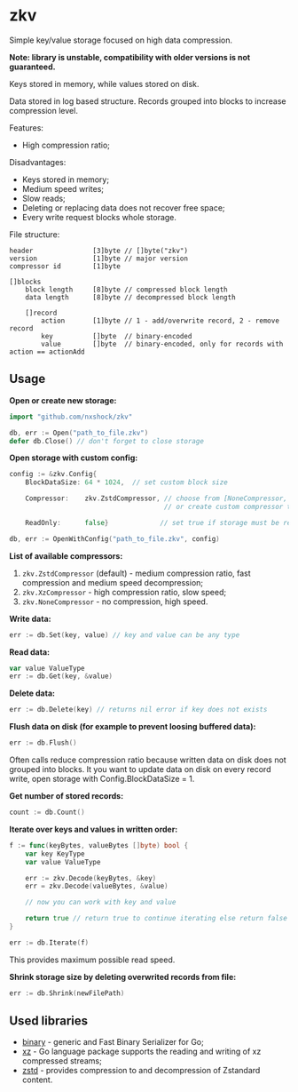# zkv

Simple key/value storage focused on high data compression.

**Note: library is unstable, compatibility with older versions is not guaranteed.**

Keys stored in memory, while values stored on disk.

Data stored in log based structure. Records grouped into blocks to increase compression level.

Features:
* High compression ratio;

Disadvantages:
* Keys stored in memory;
* Medium speed writes;
* Slow reads;
* Deleting or replacing data does not recover free space;
* Every write request blocks whole storage.

File structure:
```
header               [3]byte // []byte("zkv")
version              [1]byte // major version
compressor id        [1]byte

[]blocks
	block length     [8]byte // compressed block length
	data length      [8]byte // decompressed block length

	[]record
		action       [1]byte // 1 - add/overwrite record, 2 - remove record
		key          []byte  // binary-encoded
		value        []byte  // binary-encoded, only for records with action == actionAdd
```

## Usage

**Open or create new storage:**

```go
import "github.com/nxshock/zkv"

db, err := Open("path_to_file.zkv")
defer db.Close() // don't forget to close storage
```

**Open storage with custom config:**

```go
config := &zkv.Config{
	BlockDataSize: 64 * 1024,  // set custom block size

	Compressor:    zkv.ZstdCompressor, // choose from [NoneCompressor, XzCompressor, ZstdCompressor]
	                                   // or create custom compressor that match zkv.Compressor interface

	ReadOnly:      false}             // set true if storage must be read only

db, err := OpenWithConfig("path_to_file.zkv", config)
```

**List of available compressors:**

1. `zkv.ZstdCompressor` (default) - medium compression ratio, fast compression and medium speed decompression;
2. `zkv.XzCompressor` - high compression ratio, slow speed;
3. `zkv.NoneCompressor` - no compression, high speed.

**Write data:**

```go
err := db.Set(key, value) // key and value can be any type
```

**Read data:**

```go
var value ValueType
err := db.Get(key, &value)
```

**Delete data:**

```go
err := db.Delete(key) // returns nil error if key does not exists
```

**Flush data on disk (for example to prevent loosing buffered data):**

```go
err := db.Flush()
```

Often calls reduce compression ratio because written data on disk does not grouped into blocks. It you want to update data on disk on every record write, open storage with Config.BlockDataSize = 1.

**Get number of stored records:**

```go
count := db.Count()
```

**Iterate over keys and values in written order:**

```go
f := func(keyBytes, valueBytes []byte) bool {
	var key KeyType
	var value ValueType

	err := zkv.Decode(keyBytes, &key)
	err = zkv.Decode(valueBytes, &value)

	// now you can work with key and value

	return true // return true to continue iterating else return false
}

err := db.Iterate(f)
```

This provides maximum possible read speed.

**Shrink storage size by deleting overwrited records from file:**

```go
err := db.Shrink(newFilePath)
```

## Used libraries

* [binary](https://github.com/kelindar/binary) - generic and Fast Binary Serializer for Go;
* [xz](https://github.com/ulikunitz/xz) - Go language package supports the reading and writing of xz compressed streams;
* [zstd](https://github.com/klauspost/compress/tree/master/zstd) - provides compression to and decompression of Zstandard content.
